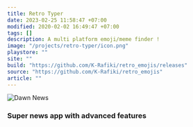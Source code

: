 ```yaml
---
title: Retro Typer
date: 2023-02-25 11:58:47 +07:00
modified: 2020-02-02 16:49:47 +07:00
tags: []
description: A multi platform emoji/meme finder !
image: "/projects/retro-typer/icon.png"
playstore: ""
site: ""
build: "https://github.com/K-Rafiki/retro_emojis/releases"
source: "https://github.com/K-Rafiki/retro_emojis"
article: ""
---
```



<!-- <img src="/apa-itu-shell/shell_evolution.png" alt="Dawn News"> -->
<img src="/projects/advanced-news-app/logo.png" alt="Dawn News">


<h3>Super news app with advanced features</h3>
